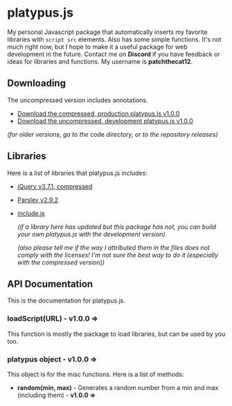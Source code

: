 platypus.js
===========
My personal Javascript package that automatically inserts my favorite libraries with `script src` elements. Also has some simple functions. It's not much right now, but I hope to make it a useful package for web development in the future. Contact me on **Discord** if you have feedback or ideas for libraries and functions. My username is **patchthecat12**.

Downloading
-----------
The uncompressed version includes annotations.

* [Download the compressed, production platypus.js v1.0.0](/code/1x-branch/platypus-v1.0.0.min.js)
* [Download the uncompressed, development platypus.js v1.0.0](/code/1x-branch/platypus-v1.0.0.js)

_(for older versions, go to the_ code _directory, or to the repository releases)_

Libraries
---------
Here is a list of libraries that platypus.js includes:

* [jQuery v3.7.1, compressed](jquery.com)
* [Parsley v2.9.2](parsley.org)
* [include.js](morgan3d.github.io/include.js)

  _(if a library here has updated but this package has not, you can build your own platypus.js with the development version)_

  _(also please tell me if the way I attributed them in the files does not comply with the licenses! I'm not sure the best way to do it (especially with the compressed version))_

API Documentation
-----------------
This is the documentation for platypus.js.

### loadScript(URL) - v1.0.0 =>
This function is mostly the package to load libraries, but can be used by you too.
### platypus object - v1.0.0 =>
This object is for the misc functions. Here is a list of methods:
* **random(min, max)** - Generates a random number from a min and max (including them) - **v1.0.0 =>**

